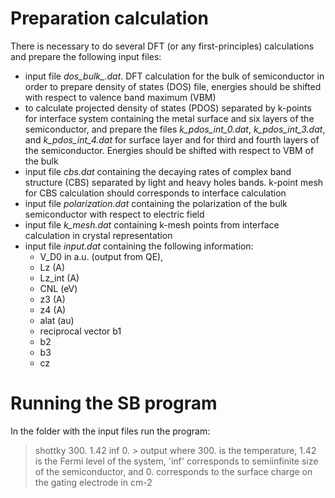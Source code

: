 
# Preparation calculation

There is necessary to do several DFT (or any first-principles) calculations and prepare the following input files:

* input file *dos_bulk_.dat*. DFT calculation for the bulk of semiconductor in order to prepare density of states (DOS) file, energies should be shifted with respect to valence band maximum (VBM)
* to calculate projected density of states (PDOS) separated by k-points for interface system containing the metal surface and six layers of the semiconductor, and prepare the files *k_pdos_int_0.dat*, *k_pdos_int_3.dat*, and *k_pdos_int_4.dat* for surface layer and for third and fourth layers of the semiconductor. Energies should be shifted with respect to VBM of the bulk     
* input file *cbs.dat* containing the decaying rates of complex band structure (CBS) separated by light and heavy holes bands. k-point mesh for CBS calculation should corresponds to interface calculation
* input file *polarization.dat* containing the polarization of the bulk semiconductor with respect to electric field
* input file *k_mesh.dat* containing k-mesh points from interface calculation in crystal representation
* input file *input.dat* containing the following information:
  - V_D0 in a.u. (output from QE),  
  - Lz (A)
  - Lz_int (A)
  - CNL (eV)
  - z3 (A)
  - z4 (A)
  - alat (au)
  - reciprocal vector b1
  - b2
  - b3
  - cz

# Running the SB program

In the folder with the input files run the program:
> shottky 300. 1.42 inf 0. > output
where 300. is the temperature, 1.42 is the Fermi level of the system, 'inf' corresponds to semiinfinite size of the semiconductor, and 0. corresponds to the surface charge on the gating electrode in cm-2


